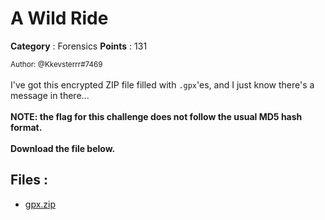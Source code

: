 # A Wild Ride

**Category** : Forensics
**Points** : 131

<small>Author: @Kkevsterrr#7469</small><br><br>I've got this encrypted ZIP file filled with <code>.gpx</code>'es, and I just know there's a message in there... <br> <br> <b>NOTE: the flag for this challenge does not follow the usual MD5 hash format.</b> <br> <br> <b>Download the file below.</b>


## Files : 
 - [gpx.zip](./gpx.zip)


